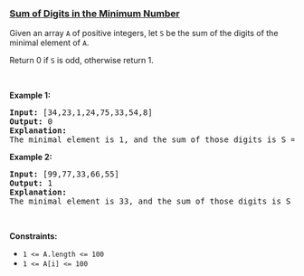 ### [Sum of Digits in the Minimum Number](https://leetcode.com/problems/sum-of-digits-in-the-minimum-number)

<p>Given an array <code>A</code> of positive integers, let <code>S</code> be the sum of the digits of the minimal element of <code>A</code>.</p>

<p>Return 0 if <code>S</code> is odd, otherwise return 1.</p>

<p>&nbsp;</p>

<p><strong>Example 1:</strong></p>

<pre>
<strong>Input: </strong><span id="example-input-1-1">[34,23,1,24,75,33,54,8]</span>
<strong>Output: </strong><span id="example-output-1">0</span>
<strong>Explanation: </strong>
The minimal element is 1, and the sum of those digits is S = 1 which is odd, so the answer is 0.
</pre>

<p><strong>Example 2:</strong></p>

<pre>
<strong>Input: </strong><span id="example-input-2-1">[99,77,33,66,55]</span>
<strong>Output: </strong><span id="example-output-2">1</span>
<strong>Explanation: </strong>
The minimal element is 33, and the sum of those digits is S = 3 + 3 = 6 which is even, so the answer is 1.
</pre>

<p>&nbsp;</p>
<p><strong>Constraints:</strong></p>

<ul>
	<li><code>1 &lt;= A.length &lt;= 100</code></li>
	<li><code>1 &lt;= A[i] &lt;= 100</code></li>
</ul>

